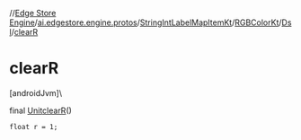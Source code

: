 //[Edge Store Engine](../../../../../index.md)/[ai.edgestore.engine.protos](../../../index.md)/[StringIntLabelMapItemKt](../../index.md)/[RGBColorKt](../index.md)/[Dsl](index.md)/[clearR](clear-r.md)

# clearR

[androidJvm]\

final [Unit](https://kotlinlang.org/api/latest/jvm/stdlib/kotlin/-unit/index.html)[clearR](clear-r.md)()

<code>float r = 1;</code>
